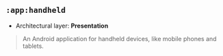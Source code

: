 ## `:app:handheld`

* Architectural layer: **Presentation**
> An Android application for handheld devices, like mobile phones and tablets.

